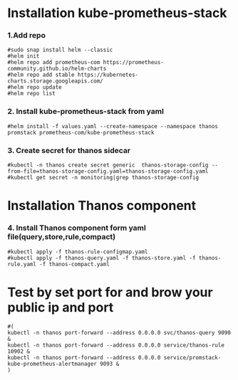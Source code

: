 # Installation kube-prometheus-stack
### 1.Add repo
```
#sudo snap install helm --classic
#helm init
#helm repo add prometheus-com https://prometheus-community.github.io/helm-charts
#helm repo add stable https://kubernetes-charts.storage.googleapis.com/
#helm repo update
#helm repo list
```
### 2. Install kube-prometheus-stack from yaml
```
#helm install -f values.yaml --create-namespace --namespace thanos promstack prometheus-com/kube-prometheus-stack
```

### 3. Create secret for thanos sidecar
``` 
#kubectl -n thanos create secret generic  thanos-storage-config --from-file=thanos-storage-config.yaml=thanos-storage-config.yaml 
#kubectl get secret -n monitoring|grep thanos-storage-config
``` 
# Installation Thanos component
###  4. Install Thanos component form yaml file(query,store,rule,compact)
``` 
#kubectl apply -f thanos-rule-configmap.yaml
#kubectl apply -f thanos-query.yaml -f thanos-store.yaml -f thanos-rule.yaml -f thanos-compact.yaml
``` 

# Test by set port for and brow your public ip and port
``` 
#(
kubectl -n thanos port-forward --address 0.0.0.0 svc/thanos-query 9090 &
kubectl -n thanos port-forward --address 0.0.0.0 service/thanos-rule 10902 &
kubectl -n thanos port-forward --address 0.0.0.0 service/promstack-kube-prometheus-alertmanager 9093 &
)
``` 
